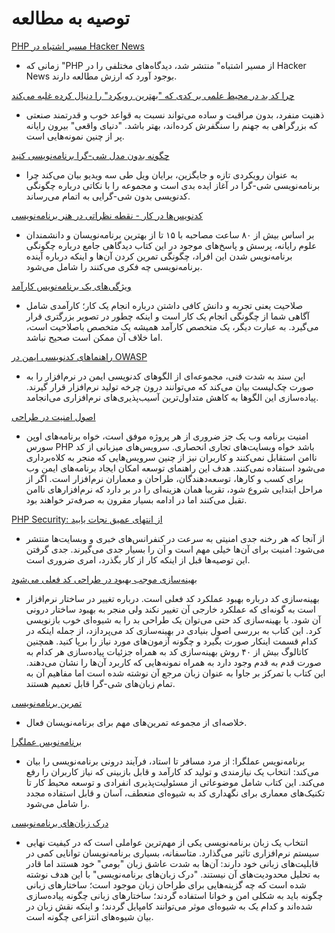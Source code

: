 # توصیه به مطالعه #

[PHP مسیر اشتباه در Hacker News](https://news.ycombinator.com/item?id=12318615)

* زمانی که "PHP از مسیر اشتباه" منتشر شد، دیدگاه‌های مختلفی را در Hacker News بوجود آورد که ارزش مطالعه دارند.

[چرا کد بد در محیط علمی بر کدی که "بهترین رویکرد" را دنبال کرده غلبه می‌کند](https://news.ycombinator.com/item?id=12377385)

* ذهنیت منفرد، بدون مراقبت و ساده می‌تواند نسبت به قواعد خوب و قدرتمند صنعتی که بزرگراهی به جهنم را سنگفرش کرده‌اند، بهتر باشد. "دنیای واقعی" بیرون رایانه پر از چنین نمونه‌هایی است.

[چگونه بدون مدل شی-گرا برنامه‌نویسی کنید](https://medium.com/@brianwill/how-to-program-without-oop-74a46e0e47a3#.squpnjz4n)

* به عنوان رویکردی تازه و جایگزین، برایان ویل طی سه ویدیو بیان می‌کند چرا برنامه‌نویسی شی-گرا در آغاز ایده بدی است و مجموعه را با نکاتی درباره چگونگی کدنویسی بدون شی-گرایی به اتمام می‌رساند.

[کدنویس‌ها در کار - نقطه نظراتی در هنر برنامه‌نویسی](http://codersatwork.com/)

* بر اساس بیش از ۸۰ ساعت مصاحبه با ۱۵ تا از بهترین برنامه‌نویسان و دانشمندان علوم رایانه، پرسش و پاسخ‌های موجود در این کتاب دیدگاهی جامع درباره چگونگی برنامه‌نویس شدن این افراد، چگونگی تمرین کردن آن‌ها و اینکه درباره آینده برنامه‌نویسی چه فکری می‌کنند را شامل می‌شود.

[ویژگی‌های یک برنامه‌نویس کارآمد](https://www.oreilly.com/ideas/the-traits-of-a-proficient-programmer)

* صلاحیت یعنی تجربه و دانش کافی داشتن درباره انجام یک کار؛ کارآمدی شامل آگاهی شما از چگونگی انجام یک کار است و اینکه چطور در تصویر بزرگتری قرار می‌گیرد. به عبارت دیگر، یک متخصص کارآمد همیشه یک متخصص باصلاحیت است، اما خلاف آن ممکن است صحیح نباشد.

[راهنماهای کدنویسی ایمن در OWASP](https://www.owasp.org/images/0/08/OWASP_SCP_Quick_Reference_Guide_v2.pdf)

* این سند به شدت فنی، مجموعه‌ای از الگوهای کدنویسی ایمن در نرم‌افزار را به صورت چک‌لیست بیان می‌کند که می‌توانند درون چرخه تولید نرم‌افزار قرار گیرند. پیاده‌سازی این الگوها به کاهش متداول‌ترین آسیب‌پذیری‌های نرم‌افزاری می‌انجامد.

[اصول امنیت در طراحی](https://www.owasp.org/index.php/Security_by_Design_Principles)

* امنیت برنامه وب یک جز ضروری از هر پروژه موفق است، خواه برنامه‌های اوپن سورس PHP باشد خواه وبسایت‌های تجاری انحصاری. سرویس‌های میزبانی از کد ناامن استقابل نمی‌کنند و کاربران نیز از چنین سرویس‌هایی که منجر به کلاه‌برداری می‌شود استفاده نمی‌کنند. هدف این راهنمای توسعه امکان ایجاد برنامه‌های ایمن وب برای کسب و کارها، توسعه‌دهندگان، طراحان و معماران نرم‌افزار است. اگر از مراحل ابتدایی شروع شود، تقریبا همان هزینه‌ای را در بر دارد که نرم‌افزارهای ناامن تقبل می‌کنند اما در ادامه بسیار مقرون به صرفه‌تر خواهند بود.

[PHP Security: از انتهای عمیق نجات یابید](http://phpsecurity.readthedocs.io/en/latest/)

* از آنجا که هر رخنه جدی امنیتی به سرعت در کنفرانس‌های خبری و وبسایت‌ها منتشر می‌شود: امنیت برای آن‌ها خیلی مهم است و آن را بسیار جدی می‌گیرند. جدی گرفتن این توصیه‌ها قبل از اینکه کار از کار بگذرد، امری ضروری است.

[بهینه‌سازی موجب بهبود در طراحی کد فعلی می‌شود](https://openlibrary.org/books/OL7407595M/Refactoring)

* بهینه‌سازی کد درباره بهبود عملکرد کد فعلی است. درباره تغییر در ساختار نرم‌افزار است به گونه‌ای که عملکرد خارجی آن تغییر نکند ولی منجر به بهبود ساختار درونی آن شود. با بهینه‌سازی کد حتی می‌توان یک طراحی بد را به شیوه‌ای خوب بازنویسی کرد. این کتاب به بررسی اصول بنیادی در بهینه‌سازی کد می‌پردازد، از جمله اینکه در کدام قسمت اینکار صورت بگیرد و چگونه آزمون‌های مورد نیاز را برپا کنید. همچنین کاتالوگ بیش از ۴۰ روش بهینه‌سازی کد به همراه جزئیات پیاده‌سازی هر کدام به صورت قدم به قدم وجود دارد به همراه نمونه‌هایی که کاربرد آن‌ها را نشان می‌دهند. این کتاب با تمرکز بر جاوا به عنوان زبان مرجع آن نوشته شده است اما مفاهیم آن به تمام زبان‌های شی-گرا قابل تعمیم هستند.

[تمرین برنامه‌نویسی](https://openlibrary.org/works/OL15333872W/The_Practice_of_Programming_%28Addison-Wesley_Professional_Computing_Series%29)

 * خلاصه‌ای از مجموعه تمرین‌های مهم برای برنامه‌نویسان فعال.

[برنامه‌نویس عملگرا](https://openlibrary.org/works/OL5748544W/The_pragmatic_programmer)

* برنامه‌نویس عملگرا: از مرد مسافر تا استاد، فرآیند درونی برنامه‌نویسی را بیان می‌کند: انتخاب یک نیازمندی و تولید کد کارآمد و قابل بازبینی که نیاز کاربران را رفع می‌کند. این کتاب شامل موضوعاتی از مسئولیت‌پذیری انفرادی و توسعه محیط کار تا تکنیک‌های معماری برای نگهداری کد به شیوه‌ای منعطف، آسان و قابل استفاده مجدد را شامل می‌شود.

[درک زبان‌های برنامه‌نویسی](https://openlibrary.org/works/OL1875800W/Understanding_programming_languages)

* انتخاب یک زبان برنامه‌نویسی یکی از مهم‌ترین عواملی است که در کیفیت نهایی سیستم نرم‌افزاری تاثیر می‌گذارد. متاسفانه، بسیاری برنامه‌نویسان توانایی کمی در قابلیت‌های زبانی خود دارند: آن‌ها به شدت عاشق زبان "بومی" خود هستند اما قادر به تحلیل محدودیت‌های آن نیستند. "درک زبان‌های برنامه‌نویسی" با این هدف نوشته شده است که چه گزینه‌هایی برای طراحان زبان موجود است؛ ساختارهای زبانی چگونه باید به شکلی امن و خوانا استفاده گردند؛ ساختارهای زبانی چگونه پیاده‌سازی شده‌اند و کدام یک به شیوه‌ای موثر می‌توانند کامپایل گردند؛ و اینکه نقش زبان در بیان شیوه‌های انتزاعی چگونه است.
